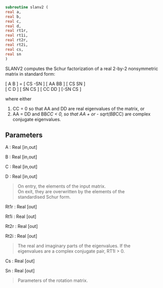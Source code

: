 ```fortran  
subroutine slanv2 (  
real a,  
real b,  
real c,  
real d,  
real rt1r,  
real rt1i,  
real rt2r,  
real rt2i,  
real cs,  
real sn  
)  
```  
  
SLANV2 computes the Schur factorization of a real 2-by-2 nonsymmetric  
matrix in standard form:  
  
[ A  B ] = [ CS -SN ] [ AA  BB ] [ CS  SN ]  
[ C  D ]   [ SN  CS ] [ CC  DD ] [-SN  CS ]  
  
where either  
1) CC = 0 so that AA and DD are real eigenvalues of the matrix, or  
2) AA = DD and BB*CC < 0, so that AA + or - sqrt(BB*CC) are complex  
conjugate eigenvalues.  
  
## Parameters  
A : Real [in,out]  
  
B : Real [in,out]  
  
C : Real [in,out]  
  
D : Real [in,out]  
> On entry, the elements of the input matrix.  
> On exit, they are overwritten by the elements of the  
> standardised Schur form.  
  
Rt1r : Real [out]  
  
Rt1i : Real [out]  
  
Rt2r : Real [out]  
  
Rt2i : Real [out]  
> The real and imaginary parts of the eigenvalues. If the  
> eigenvalues are a complex conjugate pair, RT1I > 0.  
  
Cs : Real [out]  
  
Sn : Real [out]  
> Parameters of the rotation matrix.  
  

